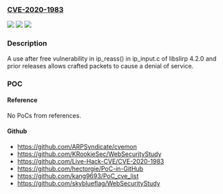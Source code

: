 ### [CVE-2020-1983](https://cve.mitre.org/cgi-bin/cvename.cgi?name=CVE-2020-1983)
![](https://img.shields.io/static/v1?label=Product&message=libslirp&color=blue)
![](https://img.shields.io/static/v1?label=Version&message=%3C%3D%204.2.0%20&color=brighgreen)
![](https://img.shields.io/static/v1?label=Vulnerability&message=CWE-416%20Use%20After%20Free&color=brighgreen)

### Description

A use after free vulnerability in ip_reass() in ip_input.c of libslirp 4.2.0 and prior releases allows crafted packets to cause a denial of service.

### POC

#### Reference
No PoCs from references.

#### Github
- https://github.com/ARPSyndicate/cvemon
- https://github.com/KRookieSec/WebSecurityStudy
- https://github.com/Live-Hack-CVE/CVE-2020-1983
- https://github.com/hectorgie/PoC-in-GitHub
- https://github.com/kang9693/PoC_cve_list
- https://github.com/skyblueflag/WebSecurityStudy


